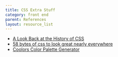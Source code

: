 ```yaml
---
title: CSS Extra Stuff
category: front end
parent: References
layout: resource_list
---
```


- [A Look Back at the History of CSS](https://css-tricks.com/look-back-history-css/)
- [58 bytes of css to look great nearly everywhere](https://jrl.ninja/etc/1/)
- [Coolors Color Palette Generator](https://coolors.co/)
